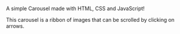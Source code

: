 A simple Carousel made with HTML, CSS and JavaScript!

This carousel is a ribbon of images that can be scrolled by clicking on arrows.
